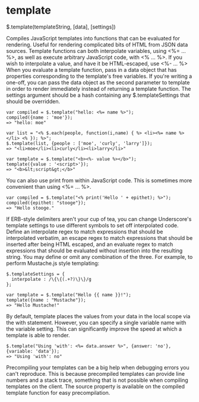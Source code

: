 template
========

$.template(templateString, [data], [settings])

Compiles JavaScript templates into functions that can be evaluated for rendering.
Useful for rendering complicated bits of HTML from JSON data sources.
Template functions can both interpolate variables, using <%= … %>,
as well as execute arbitrary JavaScript code, with <% … %>. If you wish to interpolate a value,
 and have it be HTML-escaped, use <%- … %> When you evaluate a template function,
 pass in a data object that has properties corresponding to the template's free variables.
 If you're writing a one-off, you can pass the data object as the second parameter to template
  in order to render immediately instead of returning a template function.
  The settings argument should be a hash containing any $.templateSettings that should be overridden.

```
var compiled = $.template("hello: <%= name %>");
compiled({name : 'moe'});
=> "hello: moe"

var list = "<% $.each(people, function(i,name) { %> <li><%= name %></li> <% }); %>";
$.template(list, {people : ['moe', 'curly', 'larry']});
=> "<li>moe</li><li>curly</li><li>larry</li>"

var template = $.template("<b><%- value %></b>");
template({value : '<script>'});
=> "<b>&lt;script&gt;</b>"
```

You can also use print from within JavaScript code. This is sometimes more convenient than using <%= ... %>.

```
var compiled = $.template("<% print('Hello ' + epithet); %>");
compiled({epithet: "stooge"});
=> "Hello stooge."
```

If ERB-style delimiters aren't your cup of tea, you can change Underscore's template settings to use different symbols to set off interpolated code. Define an interpolate regex to match expressions that should be interpolated verbatim, an escape regex to match expressions that should be inserted after being HTML escaped, and an evaluate regex to match expressions that should be evaluated without insertion into the resulting string. You may define or omit any combination of the three. For example, to perform Mustache.js style templating:

```
$.templateSettings = {
  interpolate : /\{\{(.+?)\}\}/g
};

var template = $.template("Hello {{ name }}!");
template({name : "Mustache"});
=> "Hello Mustache!"
```

By default, template places the values from your data in the local scope via the with statement.
However, you can specify a single variable name with the variable setting. This can significantly
improve the speed at which a template is able to render.

```
$.template("Using 'with': <%= data.answer %>", {answer: 'no'}, {variable: 'data'});
=> "Using 'with': no"
```

Precompiling your templates can be a big help when debugging errors you can't reproduce.
This is because precompiled templates can provide line numbers and a stack trace,
 something that is not possible when compiling templates on the client.
 The source property is available on the compiled template function for easy precompilation.